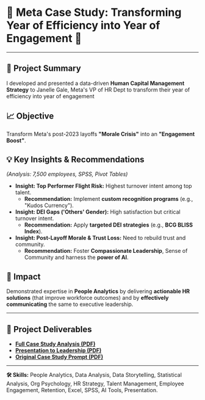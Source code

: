 # 🚀 **Meta Case Study: Transforming Year of Efficiency into Year of Engagement** 🚀

---

## **🎯 Project Summary**

I developed and presented a data-driven **Human Capital Management Strategy** to Janelle Gale, Meta's VP of HR Dept to transform their year of efficiency into year of engagement

## **📈 Objective**

Transform Meta's post-2023 layoffs **"Morale Crisis"** into an **"Engagement Boost"**.

## **💡 Key Insights & Recommendations**

*(Analysis: 7,500 employees, SPSS, Pivot Tables)*

* **Insight: Top Performer Flight Risk:** Highest turnover intent among top talent.
    * **Recommendation:** Implement **custom recognition programs** (e.g., "Kudos Currency").
* **Insight: DEI Gaps ('Others' Gender):** High satisfaction but critical turnover intent.
    * **Recommendation:** Apply **targeted DEI strategies** (e.g., **BCG BLISS Index**).
* **Insight: Post-Layoff Morale & Trust Loss:** Need to rebuild trust and community.
    * **Recommendation:** Foster **Compassionate Leadership**, Sense of Community and harness the **power of AI**.

## **🌟 Impact**

Demonstrated expertise in **People Analytics** by delivering **actionable HR solutions** (that improve workforce outcomes) and by **effectively communicating** the same to executive leadership.

---

## **📂 Project Deliverables**

* **[Full Case Study Analysis (PDF)](Meta%20Case%20Study%20Analysis.pdf)**
* **[Presentation to Leadership (PDF)](Meta%20Case%20Study%20Presentation%20.pdf)**
* **[Original Case Study Prompt (PDF)](Meta%20Case%20Study%20Prompt.pdf)**

---

**🛠️ Skills:** People Analytics, Data Analysis, Data Storytelling, Statistical Analysis, Org Psychology, HR Strategy, Talent Management, Employee Engagement, Retention, Excel, SPSS, AI Tools, Presentation.
